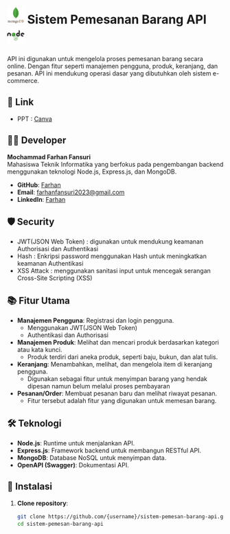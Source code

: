 # <img src="https://raw.githubusercontent.com/devicons/devicon/master/icons/mongodb/mongodb-original-wordmark.svg" alt="mongodb" width="40" height="40"/>  Sistem Pemesanan Barang API <img src="https://raw.githubusercontent.com/devicons/devicon/master/icons/nodejs/nodejs-original-wordmark.svg" alt="nodejs" width="40" height="40"/>  

API ini digunakan untuk mengelola proses pemesanan barang secara online. Dengan fitur seperti manajemen pengguna, produk, keranjang, dan pesanan. API ini mendukung operasi dasar yang dibutuhkan oleh sistem e-commerce.

## 🔗 Link
- PPT : [Canva](https://www.canva.com/design/DAGbrcA4AH0/jPRfPDIRLX07LzQ3mC6AbA/edit?utm_content=DAGbrcA4AH0&utm_campaign=designshare&utm_medium=link2&utm_source=sharebutton)

## 👨‍💻 Developer

**Mochammad Farhan Fansuri**  
Mahasiswa Teknik Informatika yang berfokus pada pengembangan backend menggunakan teknologi Node.js, Express.js, dan MongoDB.  
- **GitHub**: [Farhan](https://github.com/FarhanFansuri)  
- **Email**: [farhanfansuri2023@gmail.com](mailto:farhanfansuri2023@gmail.com)  
- **LinkedIn**: [Farhan](https://www.linkedin.com/in/farhanfansuri2002)

## 🛡️ Security
- JWT(JSON Web Token) : digunakan untuk mendukung keamanan Authorisasi dan Authentikasi
- Hash : Enkripsi password menggunakan Hash untuk meningkatkan keamanan Authentikasi
- XSS Attack : menggunakan sanitasi input untuk mencegak serangan Cross-Site Scripting (XSS) 

## 📚 Fitur Utama
- **Manajemen Pengguna**: Registrasi dan login pengguna.
  - Menggunakan JWT(JSON Web Token)
  - Authentikasi dan Authorisasi
- **Manajemen Produk**: Melihat dan mencari produk berdasarkan kategori atau kata kunci.
  - Produk terdiri dari aneka produk, seperti baju, bukun, dan alat tulis.
- **Keranjang**: Menambahkan, melihat, dan mengelola item di keranjang pengguna.
  - Digunakan sebagai fitur untuk menyimpan barang yang hendak dipesan namun belum melalui proses pembayaran
- **Pesanan/Order**: Membuat pesanan baru dan melihat riwayat pesanan.
  - Fitur tersebut adalah fitur yang digunakan untuk memesan barang.

## 🛠️ Teknologi
- **Node.js**: Runtime untuk menjalankan API.
- **Express.js**: Framework backend untuk membangun RESTful API.
- **MongoDB**: Database NoSQL untuk menyimpan data.
- **OpenAPI (Swagger)**: Dokumentasi API.

## 🚀 Instalasi

1. **Clone repository**:
   ```bash
   git clone https://github.com/{username}/sistem-pemesan-barang-api.git
   cd sistem-pemesan-barang-api
